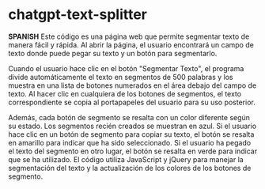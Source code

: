 # chatgpt-text-splitter

**SPANISH**
Este código es una página web que permite segmentar texto de manera fácil y rápida. Al abrir la página, el usuario encontrará un campo de texto donde puede pegar su texto y un botón para segmentarlo.

Cuando el usuario hace clic en el botón "Segmentar Texto", el programa divide automáticamente el texto en segmentos de 500 palabras y los muestra en una lista de botones numerados en el área debajo del campo de texto. Al hacer clic en cualquiera de los botones de segmentos, el texto correspondiente se copia al portapapeles del usuario para su uso posterior.

Además, cada botón de segmento se resalta con un color diferente según su estado. Los segmentos recién creados se muestran en azul. Si el usuario hace clic en un botón de segmento para copiar su texto, el botón se resalta en amarillo para indicar que ha sido seleccionado. Si el usuario ha pegado el texto del segmento en otro lugar, el botón se resalta en verde para indicar que se ha utilizado. El código utiliza JavaScript y jQuery para manejar la segmentación del texto y la actualización de los colores de los botones de segmento.

